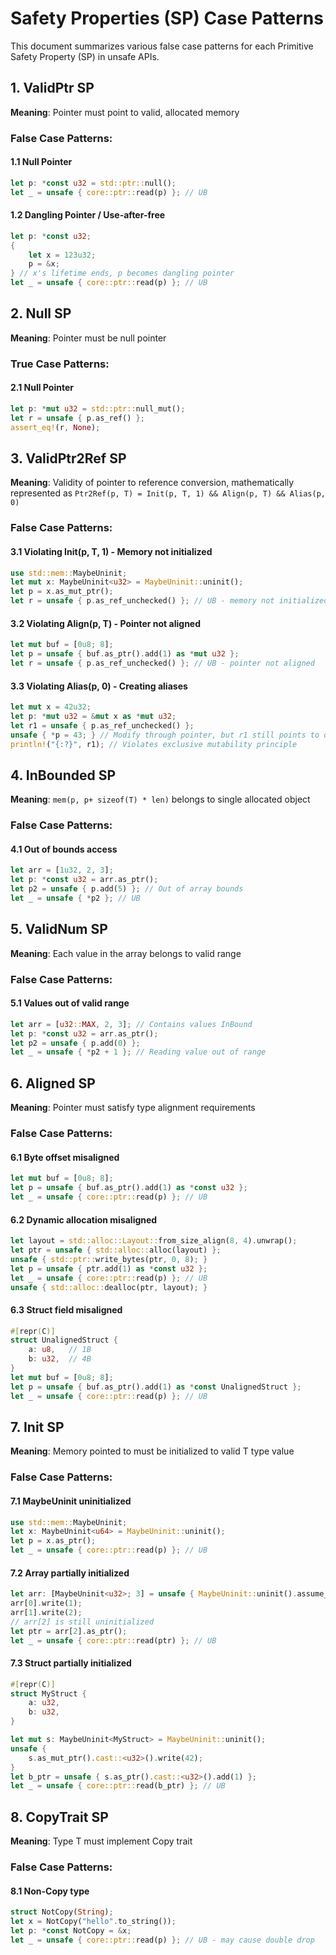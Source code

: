 # Safety Properties (SP)  Case Patterns

This document summarizes various  false case patterns for each Primitive Safety Property (SP) in unsafe APIs.

## 1. ValidPtr SP

**Meaning**: Pointer must point to valid, allocated memory

### False Case Patterns:

#### 1.1 Null Pointer

```rust
let p: *const u32 = std::ptr::null();
let _ = unsafe { core::ptr::read(p) }; // UB
```

#### 1.2 Dangling Pointer / Use-after-free

```rust
let p: *const u32;
{
    let x = 123u32;
    p = &x;
} // x's lifetime ends, p becomes dangling pointer
let _ = unsafe { core::ptr::read(p) }; // UB
```

## 2. Null SP

**Meaning**: Pointer must be null pointer

### True Case Patterns:

#### 2.1 Null Pointer

```rust
let p: *mut u32 = std::ptr::null_mut();
let r = unsafe { p.as_ref() };
assert_eq!(r, None);
```

## 3. ValidPtr2Ref SP

**Meaning**: Validity of pointer to reference conversion, mathematically represented as `Ptr2Ref(p, T) = Init(p, T, 1) && Align(p, T) && Alias(p, 0)`

### False Case Patterns:

#### 3.1 Violating Init(p, T, 1) - Memory not initialized

```rust
use std::mem::MaybeUninit;
let mut x: MaybeUninit<u32> = MaybeUninit::uninit();
let p = x.as_mut_ptr();
let r = unsafe { p.as_ref_unchecked() }; // UB - memory not initialized
```

#### 3.2 Violating Align(p, T) - Pointer not aligned

```rust
let mut buf = [0u8; 8];
let p = unsafe { buf.as_ptr().add(1) as *mut u32 };
let r = unsafe { p.as_ref_unchecked() }; // UB - pointer not aligned
```

#### 3.3 Violating Alias(p, 0) - Creating aliases

```rust
let mut x = 42u32;
let p: *mut u32 = &mut x as *mut u32;
let r1 = unsafe { p.as_ref_unchecked() };
unsafe { *p = 43; } // Modify through pointer, but r1 still points to original value
println!("{:?}", r1); // Violates exclusive mutability principle
```

## 4. InBounded SP

**Meaning**: `mem(p, p+ sizeof(T) * len)` belongs to single allocated object

### False Case Patterns:

#### 4.1 Out of bounds access

```rust
let arr = [1u32, 2, 3];
let p: *const u32 = arr.as_ptr();
let p2 = unsafe { p.add(5) }; // Out of array bounds
let _ = unsafe { *p2 }; // UB
```

## 5. ValidNum SP

**Meaning**: Each value in the array belongs to valid range

### False Case Patterns:

#### 5.1 Values out of valid range

```rust
let arr = [u32::MAX, 2, 3]; // Contains values InBound
let p: *const u32 = arr.as_ptr();
let p2 = unsafe { p.add(0) };
let _ = unsafe { *p2 + 1 }; // Reading value out of range
```

## 6. Aligned SP

**Meaning**: Pointer must satisfy type alignment requirements

### False Case Patterns:

#### 6.1 Byte offset misaligned

```rust
let mut buf = [0u8; 8];
let p = unsafe { buf.as_ptr().add(1) as *const u32 };
let _ = unsafe { core::ptr::read(p) }; // UB
```

#### 6.2 Dynamic allocation misaligned

```rust
let layout = std::alloc::Layout::from_size_align(8, 4).unwrap();
let ptr = unsafe { std::alloc::alloc(layout) };
unsafe { std::ptr::write_bytes(ptr, 0, 8); }
let p = unsafe { ptr.add(1) as *const u32 };
let _ = unsafe { core::ptr::read(p) }; // UB
unsafe { std::alloc::dealloc(ptr, layout); }
```

#### 6.3 Struct field misaligned

```rust
#[repr(C)]
struct UnalignedStruct {
    a: u8,   // 1B
    b: u32,  // 4B
}
let mut buf = [0u8; 8];
let p = unsafe { buf.as_ptr().add(1) as *const UnalignedStruct };
let _ = unsafe { core::ptr::read(p) }; // UB
```

## 7. Init SP

**Meaning**: Memory pointed to must be initialized to valid T type value

### False Case Patterns:

#### 7.1 MaybeUninit uninitialized

```rust
use std::mem::MaybeUninit;
let x: MaybeUninit<u64> = MaybeUninit::uninit();
let p = x.as_ptr();
let _ = unsafe { core::ptr::read(p) }; // UB
```

#### 7.2 Array partially initialized

```rust
let arr: [MaybeUninit<u32>; 3] = unsafe { MaybeUninit::uninit().assume_init() };
arr[0].write(1);
arr[1].write(2);
// arr[2] is still uninitialized
let ptr = arr[2].as_ptr();
let _ = unsafe { core::ptr::read(ptr) }; // UB
```

#### 7.3 Struct partially initialized

```rust
#[repr(C)]
struct MyStruct {
    a: u32,
    b: u32,
}

let mut s: MaybeUninit<MyStruct> = MaybeUninit::uninit();
unsafe {
    s.as_mut_ptr().cast::<u32>().write(42);
}
let b_ptr = unsafe { s.as_ptr().cast::<u32>().add(1) };
let _ = unsafe { core::ptr::read(b_ptr) }; // UB
```

## 8. CopyTrait SP

**Meaning**: Type T must implement Copy trait

### False Case Patterns:

#### 8.1 Non-Copy type

```rust
struct NotCopy(String);
let x = NotCopy("hello".to_string());
let p: *const NotCopy = &x;
let _ = unsafe { core::ptr::read(p) }; // UB - may cause double drop
```
